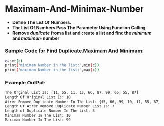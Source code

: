 # Maximam-And-Minimax-Number
- **Define The List Of Numbers.**
- **The List Of Numbers Pass The Parameter Using Function Calling.**
- **Remove *duplicate* from a list and create a list and find the *minimum* and *maximum* number**
### Sample Code for Find Duplicate,Maximam And Minimam:
```sh
c=set(a)
print('minimam Number in the list:',min(c))
print('maximam Number in the list:',max(c))
```
### Example OutPut:
```sh
The Orginal List Is: [11, 55, 11, 10, 66, 87, 99, 65, 55, 87]
Length Of Original List Is: 10
Atrer Remove Duplicate Number In The List: {65, 66, 99, 10, 11, 55, 87}
Length Of Atrer Remove Duplicate Number List Is: 7
Length of Duplicate Number In The List: 3
Minimam Number In The List: 10
Maximam Number In The List: 99
```
